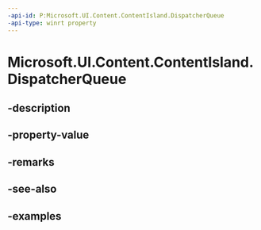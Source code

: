 ```yaml
---
-api-id: P:Microsoft.UI.Content.ContentIsland.DispatcherQueue
-api-type: winrt property
---
```


# Microsoft.UI.Content.ContentIsland.DispatcherQueue

<!--
public Microsoft.UI.Dispatching.DispatcherQueue DispatcherQueue { get; }
-->


## -description

## -property-value

## -remarks

## -see-also

## -examples


